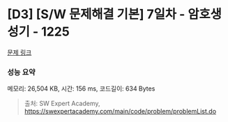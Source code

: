 # [D3] [S/W 문제해결 기본] 7일차 - 암호생성기 - 1225 

[문제 링크](https://swexpertacademy.com/main/code/problem/problemDetail.do?contestProbId=AV14uWl6AF0CFAYD) 

### 성능 요약

메모리: 26,504 KB, 시간: 156 ms, 코드길이: 634 Bytes



> 출처: SW Expert Academy, https://swexpertacademy.com/main/code/problem/problemList.do